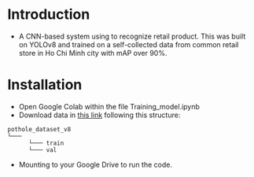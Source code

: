 # Introduction

- A CNN-based system using to recognize retail product. This was built on YOLOv8 and trained on a self-collected data from common retail store in Ho Chi Minh city with mAP over 90%. 

# Installation

- Open Google Colab within the file Training_model.ipynb
- Download data in [this link](https://drive.google.com/drive/folders/1ZdgNJcMONdbsrfKnNClHC_d5NJDA2Oqp?fbclid=IwAR3K-_7QXGO9sD67-dINumPEsJ0QKJsx6saf8X9LbZcbX3Yv2C97aT9xO0c) following this structure:

```
pothole_dataset_v8
└───  
      └─── train
      └─── val    
```
- Mounting to your Google Drive to run the code.


